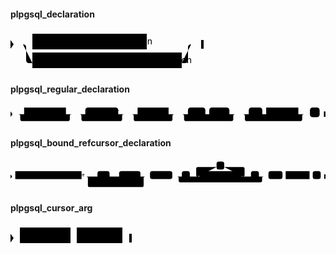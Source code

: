 #### plpgsql_declaration

<svg class="rrdiagram" version="1.1" xmlns:xlink="http://www.w3.org/1999/xlink" xmlns="http://www.w3.org/2000/svg" width="309" height="65" viewbox="0 0 309 65"><path class="connector" d="M0 22h35m183 0h76m-274 0q5 0 5 5v20q0 5 5 5h5m239 0h5q5 0 5-5v-20q0-5 5-5m5 0h15"/><polygon points="0,29 5,22 0,15" style="fill:black;stroke-width:0"/><a xlink:href="#plpgsql-regular-declaration"><rect class="rule" x="35" y="5" width="183" height="25"/><text class="text" x="45" y="22">plpgsql_regular_declaration</text></a><a xlink:href="#plpgsql-bound-refcursor-declaration"><rect class="rule" x="35" y="35" width="239" height="25"/><text class="text" x="45" y="52">plpgsql_bound_refcursor_declaration</text></a><polygon points="305,29 309,29 309,15 305,15" style="fill:black;stroke-width:0"/></svg>

#### plpgsql_regular_declaration

<svg class="rrdiagram" version="1.1" xmlns:xlink="http://www.w3.org/1999/xlink" xmlns="http://www.w3.org/2000/svg" width="813" height="50" viewbox="0 0 813 50"><path class="connector" d="M0 22h35m108 0h20m-143 0q5 0 5 5v8q0 5 5 5h118q5 0 5-5v-8q0-5 5-5m5 0h30m85 0h20m-120 0q5 0 5 5v8q0 5 5 5h95q5 0 5-5v-8q0-5 5-5m5 0h30m80 0h20m-115 0q5 0 5 5v8q0 5 5 5h90q5 0 5-5v-8q0-5 5-5m5 0h30m45 0h10m52 0h20m-142 0q5 0 5 5v8q0 5 5 5h117q5 0 5-5v-8q0-5 5-5m5 0h30m35 0h10m83 0h20m-163 0q5 0 5 5v8q0 5 5 5h138q5 0 5-5v-8q0-5 5-5m5 0h10m25 0h15"/><polygon points="0,29 5,22 0,15" style="fill:black;stroke-width:0"/><a xlink:href="../../../../syntax_resources/grammar_diagrams#variable-name"><rect class="rule" x="35" y="5" width="108" height="25"/><text class="text" x="45" y="22">variable_name</text></a><rect class="literal" x="193" y="5" width="85" height="25" rx="7"/><text class="text" x="203" y="22">CONSTANT</text><a xlink:href="../../../../syntax_resources/grammar_diagrams#data-type"><rect class="rule" x="328" y="5" width="80" height="25"/><text class="text" x="338" y="22">data_type</text></a><rect class="literal" x="458" y="5" width="45" height="25" rx="7"/><text class="text" x="468" y="22">NOT</text><rect class="literal" x="513" y="5" width="52" height="25" rx="7"/><text class="text" x="523" y="22">NULL</text><rect class="literal" x="615" y="5" width="35" height="25" rx="7"/><text class="text" x="625" y="22">:=</text><a xlink:href="../../../../syntax_resources/grammar_diagrams#expression"><rect class="rule" x="660" y="5" width="83" height="25"/><text class="text" x="670" y="22">expression</text></a><rect class="literal" x="773" y="5" width="25" height="25" rx="7"/><text class="text" x="783" y="22">;</text><polygon points="809,29 813,29 813,15 809,15" style="fill:black;stroke-width:0"/></svg>

#### plpgsql_bound_refcursor_declaration

<svg class="rrdiagram" version="1.1" xmlns:xlink="http://www.w3.org/1999/xlink" xmlns="http://www.w3.org/2000/svg" width="989" height="95" viewbox="0 0 989 95"><path class="connector" d="M0 52h15m208 0h50m38 0h20m-73 0q5 0 5 5v8q0 5 5 5h48q5 0 5-5v-8q0-5 5-5m5 0h10m67 0h20m-190 0q5 0 5 5v23q0 5 5 5h165q5 0 5-5v-23q0-5 5-5m5 0h10m70 0h30m25 0h30m-5 0q-5 0-5-5v-20q0-5 5-5h59m24 0h59q5 0 5 5v20q0 5-5 5m-5 0h30m25 0h20m-277 0q5 0 5 5v8q0 5 5 5h252q5 0 5-5v-8q0-5 5-5m5 0h10m44 0h10m75 0h10m25 0h15"/><polygon points="0,59 5,52 0,45" style="fill:black;stroke-width:0"/><a xlink:href="../../../../syntax_resources/grammar_diagrams#plpgsql-bound-refcursor-name"><rect class="rule" x="15" y="35" width="208" height="25"/><text class="text" x="25" y="52">plpgsql_bound_refcursor_name</text></a><rect class="literal" x="273" y="35" width="38" height="25" rx="7"/><text class="text" x="283" y="52">NO</text><rect class="literal" x="341" y="35" width="67" height="25" rx="7"/><text class="text" x="351" y="52">SCROLL</text><rect class="literal" x="438" y="35" width="70" height="25" rx="7"/><text class="text" x="448" y="52">CURSOR</text><rect class="literal" x="538" y="35" width="25" height="25" rx="7"/><text class="text" x="548" y="52">(</text><rect class="literal" x="647" y="5" width="24" height="25" rx="7"/><text class="text" x="657" y="22">,</text><a xlink:href="#plpgsql-cursor-arg"><rect class="rule" x="593" y="35" width="132" height="25"/><text class="text" x="603" y="52">plpgsql_cursor_arg</text></a><rect class="literal" x="755" y="35" width="25" height="25" rx="7"/><text class="text" x="765" y="52">)</text><rect class="literal" x="810" y="35" width="44" height="25" rx="7"/><text class="text" x="820" y="52">FOR</text><a xlink:href="../../../../syntax_resources/grammar_diagrams#subquery"><rect class="rule" x="864" y="35" width="75" height="25"/><text class="text" x="874" y="52">subquery</text></a><rect class="literal" x="949" y="35" width="25" height="25" rx="7"/><text class="text" x="959" y="52">;</text><polygon points="985,59 989,59 989,45 985,45" style="fill:black;stroke-width:0"/></svg>

#### plpgsql_cursor_arg

<svg class="rrdiagram" version="1.1" xmlns:xlink="http://www.w3.org/1999/xlink" xmlns="http://www.w3.org/2000/svg" width="194" height="35" viewbox="0 0 194 35"><path class="connector" d="M0 22h15m81 0h10m73 0h15"/><polygon points="0,29 5,22 0,15" style="fill:black;stroke-width:0"/><a xlink:href="../../../../syntax_resources/grammar_diagrams#arg-name"><rect class="rule" x="15" y="5" width="81" height="25"/><text class="text" x="25" y="22">arg_name</text></a><a xlink:href="../../../../syntax_resources/grammar_diagrams#arg-type"><rect class="rule" x="106" y="5" width="73" height="25"/><text class="text" x="116" y="22">arg_type</text></a><polygon points="190,29 194,29 194,15 190,15" style="fill:black;stroke-width:0"/></svg>

